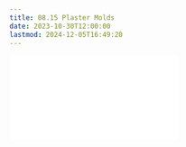```yaml
---
title: 08.15 Plaster Molds
date: 2023-10-30T12:00:00
lastmod: 2024-12-05T16:49:20
---
```


![Link to included file content](../../../../making/plaster-molds.md)
